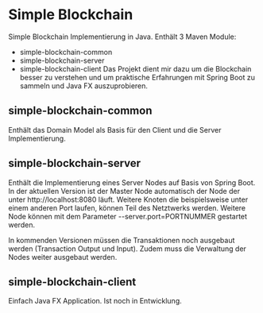 # Simple Blockchain

Simple Blockchain Implementierung in Java. Enthält 3 Maven Module:
* simple-blockchain-common
* simple-blockchain-server 
* simple-blockchain-client 
Das Projekt dient mir dazu um die Blockchain besser zu verstehen und um praktische Erfahrungen mit Spring Boot zu sammeln und Java FX auszuprobieren.

## simple-blockchain-common
Enthält das Domain Model als Basis für den Client und die Server Implementierung.

## simple-blockchain-server
Enthält die Implementierung eines Server Nodes auf Basis von Spring Boot. In der aktuellen Version ist der Master Node automatisch der Node der unter http://localhost:8080 läuft. Weitere Knoten die beispielsweise unter einem anderen Port laufen, können Teil des Netztwerks werden.
Weitere Node können mit dem Parameter --server.port=PORTNUMMER gestartet werden.

In kommenden Versionen müssen die Transaktionen noch ausgebaut werden (Transaction Output und Input). Zudem muss die Verwaltung der Nodes weiter ausgebaut werden. 

## simple-blockchain-client
Einfach Java FX Application. Ist noch in Entwicklung.
